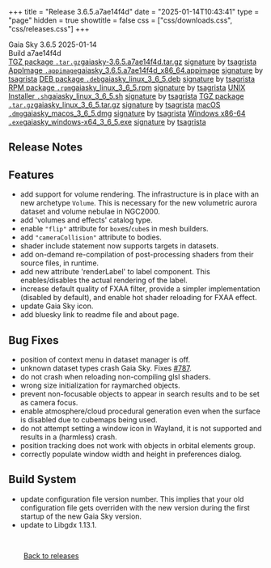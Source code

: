 +++
title = "Release 3.6.5.a7ae14f4d"
date = "2025-01-14T10:43:41"
type = "page"
hidden = true
showtitle = false
css = ["css/downloads.css", "css/releases.css"]
+++

<div class="download-container">
<div id="download-title">
<i class="gs-mdi-tag"></i>
Gaia Sky <span class="downloads-version">3.6.5</span> 
<time class="downloads-releasedate" datetime="2025-01-14T10:43:41" title="Published: 2025-01-14T10:43:41"><i class="gs-mdi-calendar"></i> 2025-01-14</time>
<div class="downloads-build">Build a7ae14f4d</div></div>
<div class="download-section">
<a href="https://gaia.ari.uni-heidelberg.de/gaiasky/releases/3.6.5.a7ae14f4d/gaiasky-3.6.5.a7ae14f4d.tar.gz" class="download-button"><i class="gs-mdi-zip-box icon-button"></i> TGZ package <code>.tar.gz</code><span class="download-sub">gaiasky-3.6.5.a7ae14f4d.tar.gz</span></a>
<span class="signature">
<a href="https://gaia.ari.uni-heidelberg.de/gaiasky/releases/3.6.5.a7ae14f4d/gaiasky-3.6.5.a7ae14f4d.tar.gz.sig">signature</a>  by  <a href="https://keyserver.ubuntu.com/pks/lookup?search=0x448C2B189756743013D5F7C22FD2A59C1D734C1F&fingerprint=on&op=index">tsagrista</a>
</span>
<a href="https://gaia.ari.uni-heidelberg.de/gaiasky/releases/3.6.5.a7ae14f4d/gaiasky_3.6.5.a7ae14f4d_x86_64.appimage" class="download-button"><i class="gs-material-symbols-box icon-button"></i> AppImage <code>.appimage</code><span class="download-sub">gaiasky_3.6.5.a7ae14f4d_x86_64.appimage</span></a>
<span class="signature">
<a href="https://gaia.ari.uni-heidelberg.de/gaiasky/releases/3.6.5.a7ae14f4d/gaiasky_3.6.5.a7ae14f4d_x86_64.appimage.sig">signature</a>  by  <a href="https://keyserver.ubuntu.com/pks/lookup?search=0x448C2B189756743013D5F7C22FD2A59C1D734C1F&fingerprint=on&op=index">tsagrista</a>
</span>
<a href="https://gaia.ari.uni-heidelberg.de/gaiasky/releases/3.6.5.a7ae14f4d/gaiasky_linux_3_6_5.deb" class="download-button"><i class="gs-mdi-debian icon-button"></i> DEB package <code>.deb</code><span class="download-sub">gaiasky_linux_3_6_5.deb</span></a>
<span class="signature">
<a href="https://gaia.ari.uni-heidelberg.de/gaiasky/releases/3.6.5.a7ae14f4d/gaiasky_linux_3_6_5.deb.sig">signature</a>  by  <a href="https://keyserver.ubuntu.com/pks/lookup?search=0x448C2B189756743013D5F7C22FD2A59C1D734C1F&fingerprint=on&op=index">tsagrista</a>
</span>
<a href="https://gaia.ari.uni-heidelberg.de/gaiasky/releases/3.6.5.a7ae14f4d/gaiasky_linux_3_6_5.rpm" class="download-button"><i class="gs-mdi-fedora icon-button"></i> RPM package <code>.rpm</code><span class="download-sub">gaiasky_linux_3_6_5.rpm</span></a>
<span class="signature">
<a href="https://gaia.ari.uni-heidelberg.de/gaiasky/releases/3.6.5.a7ae14f4d/gaiasky_linux_3_6_5.rpm.sig">signature</a>  by  <a href="https://keyserver.ubuntu.com/pks/lookup?search=0x448C2B189756743013D5F7C22FD2A59C1D734C1F&fingerprint=on&op=index">tsagrista</a>
</span>
<a href="https://gaia.ari.uni-heidelberg.de/gaiasky/releases/3.6.5.a7ae14f4d/gaiasky_linux_3_6_5.sh" class="download-button"><i class="gs-token-unix icon-button"></i> UNIX Installer <code>.sh</code><span class="download-sub">gaiasky_linux_3_6_5.sh</span></a>
<span class="signature">
<a href="https://gaia.ari.uni-heidelberg.de/gaiasky/releases/3.6.5.a7ae14f4d/gaiasky_linux_3_6_5.sh.sig">signature</a>  by  <a href="https://keyserver.ubuntu.com/pks/lookup?search=0x448C2B189756743013D5F7C22FD2A59C1D734C1F&fingerprint=on&op=index">tsagrista</a>
</span>
<a href="https://gaia.ari.uni-heidelberg.de/gaiasky/releases/3.6.5.a7ae14f4d/gaiasky_linux_3_6_5.tar.gz" class="download-button"><i class="gs-mdi-zip-box icon-button"></i> TGZ package <code>.tar.gz</code><span class="download-sub">gaiasky_linux_3_6_5.tar.gz</span></a>
<span class="signature">
<a href="https://gaia.ari.uni-heidelberg.de/gaiasky/releases/3.6.5.a7ae14f4d/gaiasky_linux_3_6_5.tar.gz.sig">signature</a>  by  <a href="https://keyserver.ubuntu.com/pks/lookup?search=0x448C2B189756743013D5F7C22FD2A59C1D734C1F&fingerprint=on&op=index">tsagrista</a>
</span>
<a href="https://gaia.ari.uni-heidelberg.de/gaiasky/releases/3.6.5.a7ae14f4d/gaiasky_macos_3_6_5.dmg" class="download-button"><i class="gs-fa6-brands-apple icon-button"></i> macOS <code>.dmg</code><span class="download-sub">gaiasky_macos_3_6_5.dmg</span></a>
<span class="signature">
<a href="https://gaia.ari.uni-heidelberg.de/gaiasky/releases/3.6.5.a7ae14f4d/gaiasky_macos_3_6_5.dmg.sig">signature</a>  by  <a href="https://keyserver.ubuntu.com/pks/lookup?search=0x448C2B189756743013D5F7C22FD2A59C1D734C1F&fingerprint=on&op=index">tsagrista</a>
</span>
<a href="https://gaia.ari.uni-heidelberg.de/gaiasky/releases/3.6.5.a7ae14f4d/gaiasky_windows-x64_3_6_5.exe" class="download-button"><i class="gs-fa6-brands-windows icon-button"></i> Windows x86-64 <code>.exe</code><span class="download-sub">gaiasky_windows-x64_3_6_5.exe</span></a>
<span class="signature">
<a href="https://gaia.ari.uni-heidelberg.de/gaiasky/releases/3.6.5.a7ae14f4d/gaiasky_windows-x64_3_6_5.exe.sig">signature</a>  by  <a href="https://keyserver.ubuntu.com/pks/lookup?search=0x448C2B189756743013D5F7C22FD2A59C1D734C1F&fingerprint=on&op=index">tsagrista</a>
</span>
</div>
</div>

<section class="release-notes">

# Release Notes


## Features
- add support for volume rendering. The infrastructure is in place with an new archetype `Volume`. This is necessary for the new volumetric aurora dataset and volume nebulae in NGC2000.
- add 'volumes and effects' catalog type.
- enable `"flip"` attribute for `box`es/`cube`s in mesh builders.
- add `"cameraCollision"` attribute to bodies.
- shader include statement now supports targets in datasets.
- add on-demand re-compilation of post-processing shaders from their source files, in runtime.
- add new attribute 'renderLabel' to label component. This enables/disables the actual rendering of the label.
- increase default quality of FXAA filter, provide a simpler implementation (disabled by default), and enable hot shader reloading for FXAA effect.
- update Gaia Sky icon.
- add bluesky link to readme file and about page.

## Bug Fixes
- position of context menu in dataset manager is off.
- unknown dataset types crash Gaia Sky. Fixes [#787](https://codeberg.org/gaiasky/gaiasky/issues/787).
- do not crash when reloading non-compiling glsl shaders.
- wrong size initialization for raymarched objects.
- prevent non-focusable objects to appear in search results and to be set as camera focus.
- enable atmosphere/cloud procedural generation even when the surface is disabled due to cubemaps being used.
- do not attempt setting a window icon in Wayland, it is not supported and results in a (harmless) crash.
- position tracking does not work with objects in orbital elements group.
- correctly populate window width and height in preferences dialog.

## Build System
- update configuration file version number. This implies that your old configuration file gets overriden with the new version during the first startup of the new Gaia Sky version.
- update to Libgdx 1.13.1.
</section>


<p class="center-text" style="padding: 30px;"><a href="/downloads/releases"><i class="gs-mdi-arrow-left-bold-circle"></i> Back to releases</a>
</p>
